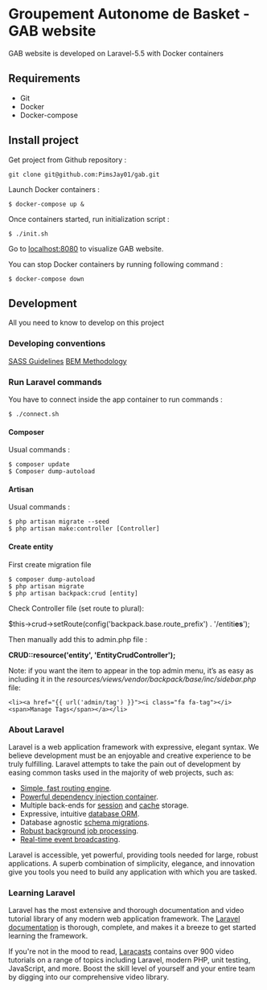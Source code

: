 # Groupement Autonome de Basket - GAB website

GAB website is developed on Laravel-5.5 with Docker containers

## Requirements

- Git
- Docker
- Docker-compose

## Install project

Get project from Github repository :

`git clone git@github.com:PimsJay01/gab.git`

Launch Docker containers :

`$ docker-compose up &`

Once containers started, run initialization script :

`$ ./init.sh`

Go to [localhost:8080](http://localhost:8080) to visualize GAB website.

You can stop Docker containers by running following command :

`$ docker-compose down`

## Development

All you need to know to develop on this project

### Developing conventions ###

[SASS Guidelines](https://sass-guidelin.es/fr/)
[BEM Methodology](https://en.bem.info/methodology/quick-start/)

### Run Laravel commands

You have to connect inside the app container to run commands :

`$ ./connect.sh`

#### Composer

Usual commands :

```
$ composer update
$ Composer dump-autoload
```

#### Artisan

Usual commands :

```
$ php artisan migrate --seed
$ php artisan make:controller [Controller]
```

#### Create entity

First create migration file

```
$ composer dump-autoload
$ php artisan migrate
$ php artisan backpack:crud [entity]
```

Check Controller file (set route to plural):

$this->crud->setRoute(config('backpack.base.route_prefix') . '/entiti**es**');

Then manually add this to admin.php file :

**CRUD::resource('entity', 'EntityCrudController');**

Note: if you want the item to appear in the top admin menu, it’s as easy as including it in the *resources/views/vendor/backpack/base/inc/sidebar.php* file:

`<li><a href="{{ url('admin/tag') }}"><i class="fa fa-tag"></i> <span>Manage Tags</span></a></li>`

### About Laravel

Laravel is a web application framework with expressive, elegant syntax. We believe development must be an enjoyable and creative experience to be truly fulfilling. Laravel attempts to take the pain out of development by easing common tasks used in the majority of web projects, such as:

- [Simple, fast routing engine](https://laravel.com/docs/routing).
- [Powerful dependency injection container](https://laravel.com/docs/container).
- Multiple back-ends for [session](https://laravel.com/docs/session) and [cache](https://laravel.com/docs/cache) storage.
- Expressive, intuitive [database ORM](https://laravel.com/docs/eloquent).
- Database agnostic [schema migrations](https://laravel.com/docs/migrations).
- [Robust background job processing](https://laravel.com/docs/queues).
- [Real-time event broadcasting](https://laravel.com/docs/broadcasting).

Laravel is accessible, yet powerful, providing tools needed for large, robust applications. A superb combination of simplicity, elegance, and innovation give you tools you need to build any application with which you are tasked.

### Learning Laravel

Laravel has the most extensive and thorough documentation and video tutorial library of any modern web application framework. The [Laravel documentation](https://laravel.com/docs) is thorough, complete, and makes it a breeze to get started learning the framework.

If you're not in the mood to read, [Laracasts](https://laracasts.com) contains over 900 video tutorials on a range of topics including Laravel, modern PHP, unit testing, JavaScript, and more. Boost the skill level of yourself and your entire team by digging into our comprehensive video library.
